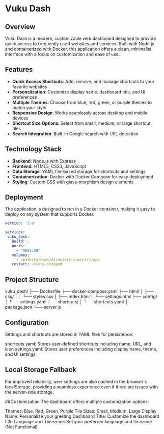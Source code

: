 # Vuku Dash

## Overview
Vuku Dash is a modern, customizable web dashboard designed to provide quick access to frequently used websites and services. Built with Node.js and containerized with Docker, this application offers a clean, minimalist interface with a focus on customization and ease of use.

## Features
- **Quick Access Shortcuts**: Add, remove, and manage shortcuts to your favorite websites
- **Personalization**: Customize display name, dashboard title, and UI preferences
- **Multiple Themes**: Choose from blue, red, green, or purple themes to match your style
- **Responsive Design**: Works seamlessly across desktop and mobile devices
- **Shortcut Size Options**: Select from small, medium, or large shortcut tiles
- **Search Integration**: Built-in Google search with URL detection

## Technology Stack
- **Backend**: Node.js with Express
- **Frontend**: HTML5, CSS3, JavaScript
- **Data Storage**: YAML file-based storage for shortcuts and settings
- **Containerization**: Docker with Docker Compose for easy deployment
- **Styling**: Custom CSS with glass-morphism design elements

## Deployment
The application is designed to run in a Docker container, making it easy to deploy on any system that supports Docker.

```yaml
version: '3.8'

services:
 vuku_dash:
   build: .
   ports:
     - "9665:80"
   volumes:
     - /path/to/host/directory:/usr/src/app
   restart: unless-stopped
```
## Project Structure
vuku_dash/
├── Dockerfile
├── docker-compose.yaml
├── html/
│   ├── css/
│   │   └── styles.css
│   ├── index.html
│   └── settings.html
├── config/
│   └── settings.yaml
├── shortcuts/
│   └── shortcuts.yaml
├── package.json
└── server.js

## Configuration
Settings and shortcuts are stored in YAML files for persistence:

shortcuts.yaml: Stores user-defined shortcuts including name, URL, and icon
settings.yaml: Stores user preferences including display name, theme, and UI settings

## Local Storage Fallback
For improved reliability, user settings are also cached in the browser's localStorage, providing a seamless experience even if there are issues with the server-side storage.

##Customization
The dashboard offers multiple customization options:

Themes: Blue, Red, Green, Purple
Tile Sizes: Small, Medium, Large
Display Name: Personalize your greeting
Dashboard Title: Customize the dashboard title
Language and Timezone: Set your preferred language and timezone (Not Functional)